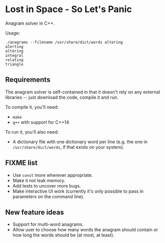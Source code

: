 # Lost in Space - So Let's Panic
Anagram solver in C++.

Usage:

    ./anagrams --filename /usr/share/dict/words altering
    alerting
    altering
    integral
    relating
    triangle


## Requirements

The anagram solver is self-contained in that it doesn't rely on any external
libraries -- just download the code, compile it and run.

To compile it, you'll need:

* `make`
* `g++` with support for C++14

To run it, you'll also need:

* A dictionary file with one dictionary word per line (e.g. the one in
  `/usr/share/dict/words`, if that exists on your system).


## FIXME list

* Use `const` more wherever appropriate.
* Make it not leak memory.
* Add tests to uncover more bugs.
* Make interactive UI work (currently it's only possible to pass in parameters on the command line).


## New feature ideas

* Support for multi-word anagrams.
* Allow user to choose how many words the anagram should contain or how long the words should be (at most, at least).

